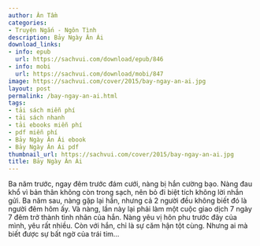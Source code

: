 ```yaml
---
author: Ân Tầm
categories:
- Truyện Ngắn - Ngôn Tình
description: Bảy Ngày Ân Ái
download_links:
- info: epub
  url: https://sachvui.com/download/epub/846
- info: mobi
  url: https://sachvui.com/download/mobi/847
image: https://sachvui.com/cover/2015/bay-ngay-an-ai.jpg
layout: post
permalink: /bay-ngay-an-ai.html
tags:
- tải sách miễn phí
- tải sách nhanh
- tải ebooks miễn phí
- pdf miễn phí
- Bảy Ngày Ân Ái ebook
- Bảy Ngày Ân Ái pdf
thumbnail_url: https://sachvui.com/cover/2015/bay-ngay-an-ai.jpg
title: Bảy Ngày Ân Ái
---
```


 <div class="item-desc text-justify"> Ba năm trước, ngay đêm trước đám cưới, nàng bị hắn cường bạo. Nàng đau khổ vì bản thân không còn trong sạch, nên bỏ đi biệt tích không lời nhắn gửi. Ba năm sau, nàng gặp lại hắn, nhưng cả 2 người đều không biết đó là người đêm hôm ấy. Và nàng, lần này lại phải làm một cuộc giao dịch 7 ngày 7 đêm trở thành tình nhân của hắn. Nàng yêu vị hôn phu trước đây của mình, yêu rất nhiều. Còn với hắn, chỉ là sự căm hận tột cùng. Nhưng ai mà biết được sự bất ngờ của trái tim… </div>